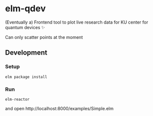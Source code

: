 # elm-qdev

(Eventually a) Frontend tool to plot live research data for KU center for quantum devices :sparkles:

Can only scatter points at the moment

## Development

### Setup

```
elm package install
```

### Run

```
elm-reactor
```

and open http://localhost:8000/examples/Simple.elm
